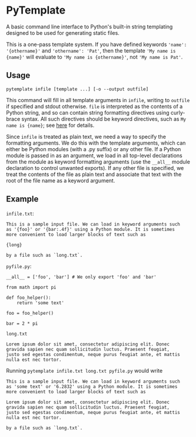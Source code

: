 PyTemplate
==========

A basic command line interface to Python's built-in string templating
designed to be used for generating static files.

This is a one-pass template system. If you have defined keywords
`'name': '{othername}'` and `'othername': 'Pat'`, then the template
`'My name is {name}'` will evaluate to `'My name is {othername}'`, not
`'My name is Pat'`.

Usage
-----

`pytemplate infile [template ...] [-o --output outfile]`

This command will fill in all template arguments in `infile`, writing
to `outfile` if specified and stdout otherwise. `file` is interpreted
as the contents of a Python string, and so can contain string
formatting directives using curly-brace syntax. All such directives
should be keyword directives, such as `My name is {name}`; see <a
href="http://www.python.org/dev/peps/pep-3101/">here</a> for details.

Since `infile` is treated as plain text, we need a way to specify the
formatting arguments. We do this with the template arguments, which
can either be Python modules (with a .py suffix) or any other file. If
a Python module is passed in as an argument, we load in all top-level
declarations from the module as keyword formatting arguments (use the
`__all__` module declaration to control unwanted exports). If any
other file is specified, we treat the contents of the file as plain
text and associate that text with the root of the file name as a
keyword argument.

Example
-------

`infile.txt`:

    This is a sample input file. We can load in keyword arguments such
    as '{foo}' or '{bar:.4f}' using a Python module. It is sometimes
    more convenient to load larger blocks of text such as
	
	{long}
	
	by a file such as `long.txt`.
	
`pyfile.py`:

    __all__ = ['foo', 'bar'] # We only export 'foo' and 'bar'
	
	from math import pi
	
	def foo_helper():
	    return 'some text'
		
	foo = foo_helper()
	
	bar = 2 * pi
	
`long.txt`

    Lorem ipsum dolor sit amet, consectetur adipiscing elit. Donec
    gravida sapien nec quam sollicitudin luctus. Praesent feugiat,
    justo sed egestas condimentum, neque purus feugiat ante, et mattis
    nulla est nec tortor.
	
Running `pytemplate infile.txt long.txt pyfile.py` would write

    This is a sample input file. We can load in keyword arguments such
    as 'some text' or '6.2832' using a Python module. It is sometimes 
	more convenient to load larger blocks of text such as
	
    Lorem ipsum dolor sit amet, consectetur adipiscing elit. Donec
    gravida sapien nec quam sollicitudin luctus. Praesent feugiat,
    justo sed egestas condimentum, neque purus feugiat ante, et mattis
    nulla est nec tortor.
	
	by a file such as `long.txt`.
